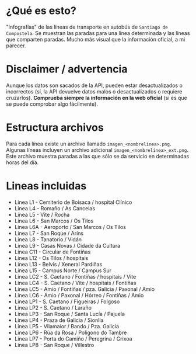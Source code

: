 # ¿Qué es esto?

"Infografías" de las líneas de transporte en autobús de `Santiago de Compostela`. Se muestran las paradas para una línea determinada y las líneas que comparten paradas. Mucho más visual que la información oficial, a mi parecer.

# Disclaimer / advertencia

Aunque los datos son sacados de la API, pueden estar desactualizados o incorrectos (sí, la API devuelve datos malos o desactualizados o requiere cruzarlos). **Comprueba siempre la información en la web oficial** (si es que se puede comprobar algo fácilmente).

# Estructura archivos

Para cada línea existe un archivo llamado `imagen_<nombrelinea>.png`. Algunas líneas incluyen un archivo adicional `imagen_<nombrelinea>_ext.png`. Este archivo muestra paradas a las que sólo se da servicio en determinadas horas del día.

# Lineas incluidas

* Linea L1 - Cemiterio de Boisaca / hospital Clínico
* Linea L4 - Romaño / As Cancelas
* Linea L5 - Vite / Rocha
* Linea L6 - San Marcos / Os Tilos
* Linea L6A - Aeroporto / San Marcos / Os Tilos
* Linea L7 - San Roque / Aríns
* Linea L8 - Tanatorio / Vidán
* Linea L9 - Casas Novas / Cidade da Cultura
* Linea C11 - Circular de Fontiñas
* Linea L12 - Os Tilos / hospitais
* Linea L13 - Belvís / Xeneral Pardiñas
* Linea L15 - Campus Norte / Campus Sur
* Linea LC2 - S. Caetano / Fontiñas / hospitais / Vite
* Linea LC4 - S. Caetano / Vite / hospitais / Fontiñas
* Linea LC5 - Amio / Fontiñas / pza. Galicia / Paxonal / Amio
* Linea LC6 - Amio / Paxonal / Hórreo / Fontiñas / Amio
* Linea LP1 - S. Caetano / Figueiras / Folgoso
* Linea LP2 - S. Caetano / Laraño
* Linea LP3 - San Roque / Santa Lucía / Pajuela
* Linea LP4 - Praza de Galicia / Sionlla
* Linea LP5 - Vilamaior / Bando / Pza. Galicia
* Linea LP6 - Rúa da Rosa / Polígono do Tambre
* Linea LP7 - Porta do Camiño / Peregrina / Grixoa
* Linea LP8 - San Roque / Villestro
